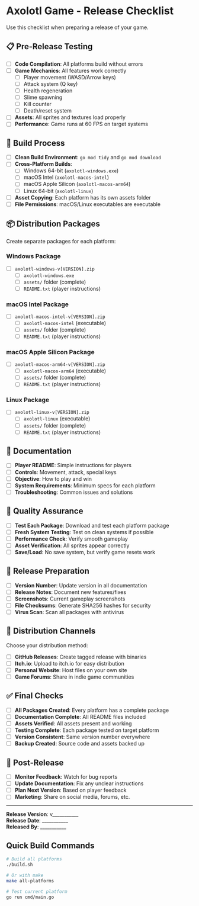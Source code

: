 # Axolotl Game - Release Checklist

Use this checklist when preparing a release of your game.

## 📋 Pre-Release Testing

- [ ] **Code Compilation**: All platforms build without errors
- [ ] **Game Mechanics**: All features work correctly
  - [ ] Player movement (WASD/Arrow keys)
  - [ ] Attack system (Q key)
  - [ ] Health regeneration
  - [ ] Slime spawning
  - [ ] Kill counter
  - [ ] Death/reset system
- [ ] **Assets**: All sprites and textures load properly
- [ ] **Performance**: Game runs at 60 FPS on target systems

## 🔨 Build Process

- [ ] **Clean Build Environment**: `go mod tidy` and `go mod download`
- [ ] **Cross-Platform Builds**:
  - [ ] Windows 64-bit (`axolotl-windows.exe`)
  - [ ] macOS Intel (`axolotl-macos-intel`)
  - [ ] macOS Apple Silicon (`axolotl-macos-arm64`)
  - [ ] Linux 64-bit (`axolotl-linux`)
- [ ] **Asset Copying**: Each platform has its own assets folder
- [ ] **File Permissions**: macOS/Linux executables are executable

## 📦 Distribution Packages

Create separate packages for each platform:

### Windows Package
- [ ] `axolotl-windows-v[VERSION].zip`
  - [ ] `axolotl-windows.exe`
  - [ ] `assets/` folder (complete)
  - [ ] `README.txt` (player instructions)

### macOS Intel Package  
- [ ] `axolotl-macos-intel-v[VERSION].zip`
  - [ ] `axolotl-macos-intel` (executable)
  - [ ] `assets/` folder (complete)
  - [ ] `README.txt` (player instructions)

### macOS Apple Silicon Package
- [ ] `axolotl-macos-arm64-v[VERSION].zip`
  - [ ] `axolotl-macos-arm64` (executable) 
  - [ ] `assets/` folder (complete)
  - [ ] `README.txt` (player instructions)

### Linux Package
- [ ] `axolotl-linux-v[VERSION].zip`
  - [ ] `axolotl-linux` (executable)
  - [ ] `assets/` folder (complete)
  - [ ] `README.txt` (player instructions)

## 📄 Documentation

- [ ] **Player README**: Simple instructions for players
- [ ] **Controls**: Movement, attack, special keys
- [ ] **Objective**: How to play and win
- [ ] **System Requirements**: Minimum specs for each platform
- [ ] **Troubleshooting**: Common issues and solutions

## 🧪 Quality Assurance

- [ ] **Test Each Package**: Download and test each platform package
- [ ] **Fresh System Testing**: Test on clean systems if possible
- [ ] **Performance Check**: Verify smooth gameplay
- [ ] **Asset Verification**: All sprites appear correctly
- [ ] **Save/Load**: No save system, but verify game resets work

## 🚀 Release Preparation

- [ ] **Version Number**: Update version in all documentation
- [ ] **Release Notes**: Document new features/fixes
- [ ] **Screenshots**: Current gameplay screenshots
- [ ] **File Checksums**: Generate SHA256 hashes for security
- [ ] **Virus Scan**: Scan all packages with antivirus

## 📢 Distribution Channels

Choose your distribution method:

- [ ] **GitHub Releases**: Create tagged release with binaries
- [ ] **Itch.io**: Upload to itch.io for easy distribution
- [ ] **Personal Website**: Host files on your own site
- [ ] **Game Forums**: Share in indie game communities

## ✅ Final Checks

- [ ] **All Packages Created**: Every platform has a complete package
- [ ] **Documentation Complete**: All README files included
- [ ] **Assets Verified**: All assets present and working
- [ ] **Testing Complete**: Each package tested on target platform
- [ ] **Version Consistent**: Same version number everywhere
- [ ] **Backup Created**: Source code and assets backed up

## 🎯 Post-Release

- [ ] **Monitor Feedback**: Watch for bug reports
- [ ] **Update Documentation**: Fix any unclear instructions  
- [ ] **Plan Next Version**: Based on player feedback
- [ ] **Marketing**: Share on social media, forums, etc.

---

**Release Version**: v___________  
**Release Date**: ___________  
**Released By**: ___________

## Quick Build Commands

```bash
# Build all platforms
./build.sh

# Or with make
make all-platforms

# Test current platform
go run cmd/main.go
``` 